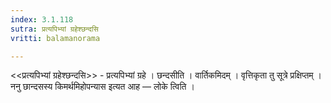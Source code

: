 ```yaml
---
index: 3.1.118
sutra: प्रत्यपिभ्यां ग्रहेश्छन्दसि
vritti: balamanorama

---
```

<<प्रत्यपिभ्यां ग्रहेश्छन्दसि>> - प्रत्यपिभ्यां ग्रहे । छन्दसीति । वार्तिकमिदम् । वृत्तिकृता तु सूत्रे प्रक्षिप्तम् । ननु छान्दसस्य किमर्थमिहोपन्यास इत्यत आह —  लोके त्विति । 